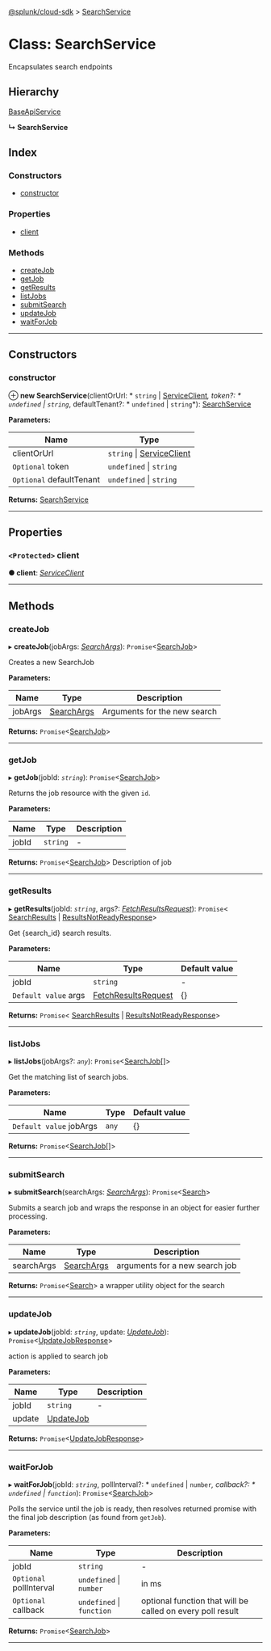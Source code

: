 [@splunk/cloud-sdk](../README.md) > [SearchService](../classes/searchservice.md)

# Class: SearchService

Encapsulates search endpoints

## Hierarchy

 [BaseApiService](baseapiservice.md)

**↳ SearchService**

## Index

### Constructors

* [constructor](searchservice.md#constructor)

### Properties

* [client](searchservice.md#client)

### Methods

* [createJob](searchservice.md#createjob)
* [getJob](searchservice.md#getjob)
* [getResults](searchservice.md#getresults)
* [listJobs](searchservice.md#listjobs)
* [submitSearch](searchservice.md#submitsearch)
* [updateJob](searchservice.md#updatejob)
* [waitForJob](searchservice.md#waitforjob)

---

## Constructors

<a id="constructor"></a>

###  constructor

⊕ **new SearchService**(clientOrUrl: * `string` &#124; [ServiceClient](serviceclient.md)*, token?: * `undefined` &#124; `string`*, defaultTenant?: * `undefined` &#124; `string`*): [SearchService](searchservice.md)

**Parameters:**

| Name | Type |
| ------ | ------ |
| clientOrUrl |  `string` &#124; [ServiceClient](serviceclient.md)|
| `Optional` token |  `undefined` &#124; `string`|
| `Optional` defaultTenant |  `undefined` &#124; `string`|

**Returns:** [SearchService](searchservice.md)

___

## Properties

<a id="client"></a>

### `<Protected>` client

**● client**: *[ServiceClient](serviceclient.md)*

___

## Methods

<a id="createjob"></a>

###  createJob

▸ **createJob**(jobArgs: *[SearchArgs](../interfaces/searchargs.md)*): `Promise`<[SearchJob](../interfaces/searchjob.md)>

Creates a new SearchJob

**Parameters:**

| Name | Type | Description |
| ------ | ------ | ------ |
| jobArgs | [SearchArgs](../interfaces/searchargs.md) |  Arguments for the new search |

**Returns:** `Promise`<[SearchJob](../interfaces/searchjob.md)>

___
<a id="getjob"></a>

###  getJob

▸ **getJob**(jobId: *`string`*): `Promise`<[SearchJob](../interfaces/searchjob.md)>

Returns the job resource with the given `id`.

**Parameters:**

| Name | Type | Description |
| ------ | ------ | ------ |
| jobId | `string` |  \- |

**Returns:** `Promise`<[SearchJob](../interfaces/searchjob.md)>
Description of job

___
<a id="getresults"></a>

###  getResults

▸ **getResults**(jobId: *`string`*, args?: *[FetchResultsRequest](../interfaces/fetchresultsrequest.md)*): `Promise`< [SearchResults](../interfaces/searchresults.md) &#124; [ResultsNotReadyResponse](../interfaces/resultsnotreadyresponse.md)>

Get {search\_id} search results.

**Parameters:**

| Name | Type | Default value |
| ------ | ------ | ------ |
| jobId | `string` | - |
| `Default value` args | [FetchResultsRequest](../interfaces/fetchresultsrequest.md) |  {} |

**Returns:** `Promise`< [SearchResults](../interfaces/searchresults.md) &#124; [ResultsNotReadyResponse](../interfaces/resultsnotreadyresponse.md)>

___
<a id="listjobs"></a>

###  listJobs

▸ **listJobs**(jobArgs?: *`any`*): `Promise`<[SearchJob](../interfaces/searchjob.md)[]>

Get the matching list of search jobs.

**Parameters:**

| Name | Type | Default value |
| ------ | ------ | ------ |
| `Default value` jobArgs | `any` |  {} |

**Returns:** `Promise`<[SearchJob](../interfaces/searchjob.md)[]>

___
<a id="submitsearch"></a>

###  submitSearch

▸ **submitSearch**(searchArgs: *[SearchArgs](../interfaces/searchargs.md)*): `Promise`<[Search](search.md)>

Submits a search job and wraps the response in an object for easier further processing.

**Parameters:**

| Name | Type | Description |
| ------ | ------ | ------ |
| searchArgs | [SearchArgs](../interfaces/searchargs.md) |  arguments for a new search job |

**Returns:** `Promise`<[Search](search.md)>
a wrapper utility object for the search

___
<a id="updatejob"></a>

###  updateJob

▸ **updateJob**(jobId: *`string`*, update: *[UpdateJob](../interfaces/updatejob.md)*): `Promise`<[UpdateJobResponse](../interfaces/updatejobresponse.md)>

action is applied to search job

**Parameters:**

| Name | Type | Description |
| ------ | ------ | ------ |
| jobId | `string` |  \- |
| update | [UpdateJob](../interfaces/updatejob.md) |   |

**Returns:** `Promise`<[UpdateJobResponse](../interfaces/updatejobresponse.md)>

___
<a id="waitforjob"></a>

###  waitForJob

▸ **waitForJob**(jobId: *`string`*, pollInterval?: * `undefined` &#124; `number`*, callback?: * `undefined` &#124; `function`*): `Promise`<[SearchJob](../interfaces/searchjob.md)>

Polls the service until the job is ready, then resolves returned promise with the final job description (as found from `getJob`).

**Parameters:**

| Name | Type | Description |
| ------ | ------ | ------ |
| jobId | `string` |  \- |
| `Optional` pollInterval |  `undefined` &#124; `number`|  in ms |
| `Optional` callback |  `undefined` &#124; `function`|  optional function that will be called on every poll result |

**Returns:** `Promise`<[SearchJob](../interfaces/searchjob.md)>

___

